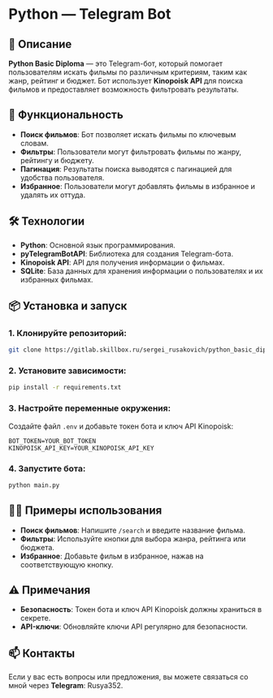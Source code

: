 
# Python — Telegram Bot

## 📜 Описание

**Python Basic Diploma** — это Telegram-бот, который помогает пользователям искать фильмы по различным критериям, таким как жанр, рейтинг и бюджет. Бот использует **Kinopoisk API** для поиска фильмов и предоставляет возможность фильтровать результаты.

## 🔧 Функциональность

- **Поиск фильмов**: Бот позволяет искать фильмы по ключевым словам.
- **Фильтры**: Пользователи могут фильтровать фильмы по жанру, рейтингу и бюджету.
- **Пагинация**: Результаты поиска выводятся с пагинацией для удобства пользователя.
- **Избранное**: Пользователи могут добавлять фильмы в избранное и удалять их оттуда.

## 🛠 Технологии

- **Python**: Основной язык программирования.
- **pyTelegramBotAPI**: Библиотека для создания Telegram-бота.
- **Kinopoisk API**: API для получения информации о фильмах.
- **SQLite**: База данных для хранения информации о пользователях и их избранных фильмах.

## 📦 Установка и запуск

### 1. Клонируйте репозиторий:

```bash
git clone https://gitlab.skillbox.ru/sergei_rusakovich/python_basic_diploma.git
```

### 2. Установите зависимости:

```bash
pip install -r requirements.txt
```

### 3. Настройте переменные окружения:

Создайте файл `.env` и добавьте токен бота и ключ API Kinopoisk:

```env
BOT_TOKEN=YOUR_BOT_TOKEN
KINOPOISK_API_KEY=YOUR_KINOPOISK_API_KEY
```

### 4. Запустите бота:

```bash
python main.py
```

## 🧑‍💻 Примеры использования

- **Поиск фильмов**: Напишите `/search` и введите название фильма.
- **Фильтры**: Используйте кнопки для выбора жанра, рейтинга или бюджета.
- **Избранное**: Добавьте фильм в избранное, нажав на соответствующую кнопку.

## ⚠️ Примечания

- **Безопасность**: Токен бота и ключ API Kinopoisk должны храниться в секрете.
- **API-ключи**: Обновляйте ключи API регулярно для безопасности.

## 📫 Контакты

Если у вас есть вопросы или предложения, вы можете связаться со мной через **Telegram**: Rusya352.
